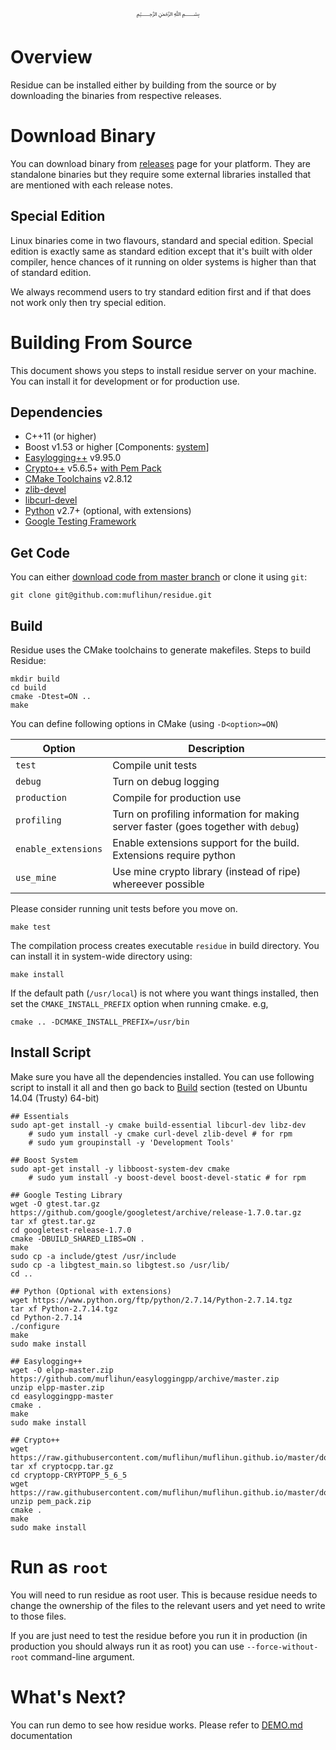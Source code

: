 <p align="center">
   ﷽
</p>

# Overview
Residue can be installed either by building from the source or by downloading the binaries from respective releases.

# Download Binary
You can download binary from [releases](https://github.com/muflihun/residue/releases) page for your platform. They are standalone binaries but they require some external libraries installed that are mentioned with each release notes.

## Special Edition
Linux binaries come in two flavours, standard and special edition. Special edition is exactly same as standard edition except that it's built with older compiler, hence chances of it running on older systems is higher than that of standard edition.

We always recommend users to try standard edition first and if that does not work only then try special edition.

# Building From Source
This document shows you steps to install residue server on your machine. You can install it for development or for production use.

## Dependencies
  * C++11 (or higher)
  * Boost v1.53 or higher [Components: [system](http://www.boost.org/doc/libs/1_62_0/libs/system/doc/index.html)]
  * [Easylogging++](https://github.com/muflihun/easyloggingpp) v9.95.0
  * [Crypto++](https://www.cryptopp.com/) v5.6.5+ [with Pem Pack](https://raw.githubusercontent.com/muflihun/muflihun.github.io/master/downloads/pem_pack.zip)
  * [CMake Toolchains](https://cmake.org/) v2.8.12
  * [zlib-devel](https://zlib.net/)
  * [libcurl-devel](https://curl.haxx.se/libcurl/)
  * [Python](https://www.python.org) v2.7+ (optional, with extensions)
  * [Google Testing Framework](https://github.com/google/googletest/blob/master/googletest/docs/Primer.md)
  
## Get Code
You can either [download code from master branch](https://github.com/muflihun/residue/archive/master.zip) or clone it using `git`:

```
git clone git@github.com:muflihun/residue.git
```

## Build
Residue uses the CMake toolchains to generate makefiles.
Steps to build Residue:

```
mkdir build
cd build
cmake -Dtest=ON ..
make
```

You can define following options in CMake (using `-D<option>=ON`)

|    Option    | Description                     |
| ------------ | ------------------------------- |
| `test`       | Compile unit tests              |
| `debug`      | Turn on debug logging           |
| `production` | Compile for production use      |
| `profiling`  | Turn on profiling information for making server faster (goes together with `debug`) |
| `enable_extensions` | Enable extensions support for the build. Extensions require python |
| `use_mine` | Use mine crypto library (instead of ripe) whereever possible |

Please consider running unit tests before you move on.

```
make test
```

The compilation process creates executable `residue` in build directory. You can install it in system-wide directory using:

```
make install
```

If the default path (`/usr/local`) is not where you want things installed, then set the `CMAKE_INSTALL_PREFIX` option when running cmake. e.g,

```
cmake .. -DCMAKE_INSTALL_PREFIX=/usr/bin
```

## Install Script
Make sure you have all the dependencies installed. You can use following script to install it all and then go back to [Build](#build) section (tested on Ubuntu 14.04 (Trusty) 64-bit)

```
## Essentials
sudo apt-get install -y cmake build-essential libcurl-dev libz-dev
    # sudo yum install -y cmake curl-devel zlib-devel # for rpm
    # sudo yum groupinstall -y 'Development Tools'

## Boost System
sudo apt-get install -y libboost-system-dev cmake
    # sudo yum install -y boost-devel boost-devel-static # for rpm

## Google Testing Library
wget -O gtest.tar.gz https://github.com/google/googletest/archive/release-1.7.0.tar.gz
tar xf gtest.tar.gz
cd googletest-release-1.7.0
cmake -DBUILD_SHARED_LIBS=ON .
make
sudo cp -a include/gtest /usr/include
sudo cp -a libgtest_main.so libgtest.so /usr/lib/
cd ..

## Python (Optional with extensions)
wget https://www.python.org/ftp/python/2.7.14/Python-2.7.14.tgz
tar xf Python-2.7.14.tgz
cd Python-2.7.14
./configure
make
sudo make install

## Easylogging++
wget -O elpp-master.zip https://github.com/muflihun/easyloggingpp/archive/master.zip
unzip elpp-master.zip
cd easyloggingpp-master
cmake .
make
sudo make install

## Crypto++
wget https://raw.githubusercontent.com/muflihun/muflihun.github.io/master/downloads/cryptocpp.tar.gz
tar xf cryptocpp.tar.gz
cd cryptopp-CRYPTOPP_5_6_5
wget https://raw.githubusercontent.com/muflihun/muflihun.github.io/master/downloads/pem_pack.zip
unzip pem_pack.zip
cmake .
make
sudo make install
```

# Run as `root`
You will need to run residue as root user. This is because residue needs to change the ownership of the files to the relevant users and yet need to write to those files.

If you are just need to test the residue before you run it in production (in production you should always run it as root) you can use `--force-without-root` command-line argument.

# What's Next?
You can run demo to see how residue works. Please refer to [DEMO.md](/docs/DEMO.md) documentation
